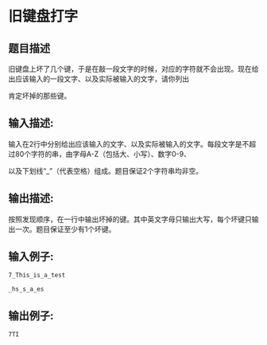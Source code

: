 # 旧键盘打字

## 题目描述

旧键盘上坏了几个键，于是在敲一段文字的时候，对应的字符就不会出现。现在给出应该输入的一段文字、以及实际被输入的文字，请你列出

肯定坏掉的那些键。

## 输入描述:

输入在2行中分别给出应该输入的文字、以及实际被输入的文字。每段文字是不超过80个字符的串，由字母A-Z（包括大、小写）、数字0-9、

以及下划线“_”（代表空格）组成。题目保证2个字符串均非空。

## 输出描述:

按照发现顺序，在一行中输出坏掉的键。其中英文字母只输出大写，每个坏键只输出一次。题目保证至少有1个坏键。

## 输入例子:
```
7_This_is_a_test

_hs_s_a_es
```

## 输出例子:
```
7TI
```


